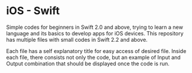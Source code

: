 # iOS - Swift

Simple codes for beginners in Swift 2.0 and above, trying to learn a new language and its basics to develop apps for iOS devices.
This repository has multiple files with small codes in Swift 2.2 and above. 

Each file has a self explanatory title for easy access of desired file.
Inside each file, there consists not only the code, but an example of Input and Output combination that should be displayed once the code is run.
